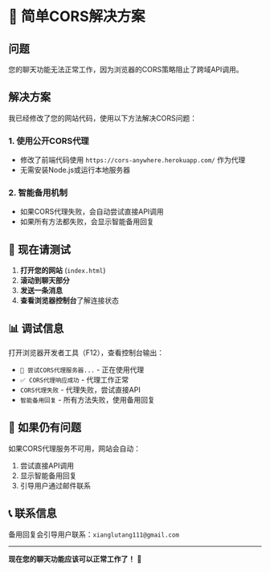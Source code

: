 # 🚀 简单CORS解决方案

## 问题
您的聊天功能无法正常工作，因为浏览器的CORS策略阻止了跨域API调用。

## 解决方案
我已经修改了您的网站代码，使用以下方法解决CORS问题：

### 1. 使用公开CORS代理
- 修改了前端代码使用 `https://cors-anywhere.herokuapp.com/` 作为代理
- 无需安装Node.js或运行本地服务器

### 2. 智能备用机制
- 如果CORS代理失败，会自动尝试直接API调用
- 如果所有方法都失败，会显示智能备用回复

## 🎯 现在请测试

1. **打开您的网站** (`index.html`)
2. **滚动到聊天部分**
3. **发送一条消息**
4. **查看浏览器控制台**了解连接状态

## 📊 调试信息

打开浏览器开发者工具（F12），查看控制台输出：
- `🔄 尝试CORS代理服务器...` - 正在使用代理
- `✅ CORS代理响应成功` - 代理工作正常
- `CORS代理失败` - 代理失败，尝试直接API
- `智能备用回复` - 所有方法失败，使用备用回复

## 🔧 如果仍有问题

如果CORS代理服务不可用，网站会自动：
1. 尝试直接API调用
2. 显示智能备用回复
3. 引导用户通过邮件联系

## 📞 联系信息
备用回复会引导用户联系：`xianglutang111@gmail.com`

---

**现在您的聊天功能应该可以正常工作了！** 🎉







